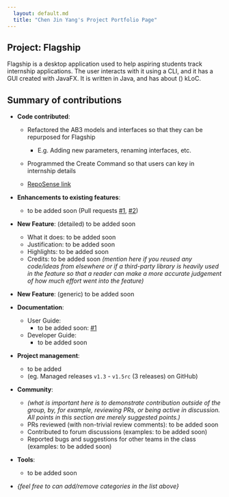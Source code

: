 ```yaml
---
  layout: default.md
  title: "Chen Jin Yang's Project Portfolio Page"
---
```


## Project: Flagship

Flagship is a desktop application used to help aspiring students track internship applications. The user interacts with it using a CLI, and it has a GUI created with JavaFX. It is written in Java, and has about () kLoC.

## Summary of contributions

* **Code contributed**: 
    * Refactored the AB3 models and interfaces so that they can be repurposed for Flagship

        * E.g. Adding new parameters, renaming interfaces, etc.
    
    * Programmed the Create Command so that users can key in internship details 

    * [RepoSense link](https://nus-cs2103-ay2324s1.github.io/tp-dashboard/?search=&sort=groupTitle&sortWithin=title&timeframe=commit&mergegroup=&groupSelect=groupByRepos&breakdown=true&checkedFileTypes=docs~functional-code~test-code&since=2023-09-22&tabOpen=true&tabType=authorship&tabAuthor=jinyang628&tabRepo=AY2324S1-CS2103T-W17-1%2Ftp%5Bmaster%5D&authorshipIsMergeGroup=false&authorshipFileTypes=docs~functional-code~test-code&authorshipIsBinaryFileTypeChecked=false&authorshipIsIgnoredFilesChecked=false)

* **Enhancements to existing features**:
  * to be added soon (Pull requests [\#1](), [\#2]())

* **New Feature**: (detailed) to be added soon
  * What it does: to be added soon
  * Justification: to be added soon
  * Highlights: to be added soon
  * Credits: to be added soon *(mention here if you reused any code/ideas from elsewhere or if a third-party library is heavily used in the feature so that a reader can make a more accurate judgement of how much effort went into the feature)*

* **New Feature**: (generic) to be added soon

* **Documentation**:
  * User Guide:
    * to be added soon: [\#1]()
  * Developer Guide:
    * to be added soon

* **Project management**:
  * to be added
  * (eg. Managed releases `v1.3` - `v1.5rc` (3 releases) on GitHub)

* **Community**:
  * *(what is important here is to demonstrate contribution outside of the group, by, for example, reviewing PRs, or being active in discussion. All points in this section are merely suggested points.)*
  * PRs reviewed (with non-trivial review comments): to be added soon
  * Contributed to forum discussions (examples: to be added soon)
  * Reported bugs and suggestions for other teams in the class (examples: to be added soon)

* **Tools**:
  * to be added soon

* _{feel free to can add/remove categories in the list above}_
